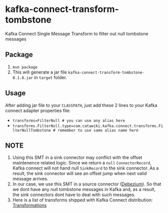 # kafka-connect-transform-tombstone
Kafka Connect Single Message Transform to filter out null tombstone messages

## Package
1. `mvn package`
2. This will generate a jar file `kafka-connect-transform-tombstone-0.1.0.jar` in `target` folder.

## Usage
After adding jar file to your `CLASSPATH`, just add these 2 lines to your Kafka connect adapter properties file:

  - `transforms=FilterNull # you can use any alias here`
  - `transforms.FilterNull.type=com.catawiki.kafka.connect.transforms.FilterNullTombstone # remember to use same alias name here`

## NOTE
1. Using this SMT in a sink connector may conflict with the offset maintenence related logic. Since we return a `null` `ConnectorRecord`, Kafka connect will not hand null `SinkRecord` to the sink connector. As a result, the sink connector will see an offset jump when next valid message arrives.
2. In our case, we use this SMT in a source connector ([Debezium](http://debezium.io/)). So that we dont have any null tombstone messages in Kafka and, as a result, the sink connectors dont have to deal with such messages.
3. Here is a list of transforms shipped with Kafka Connect distribution: [Transformations](https://kafka.apache.org/documentation/#connect_transforms)
 
